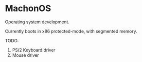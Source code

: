 # MachonOS

Operating system development.


Currently boots in x86 protected-mode, with segmented memory.

TODO:
  1) PS/2 Keyboard driver
  2) Mouse driver

